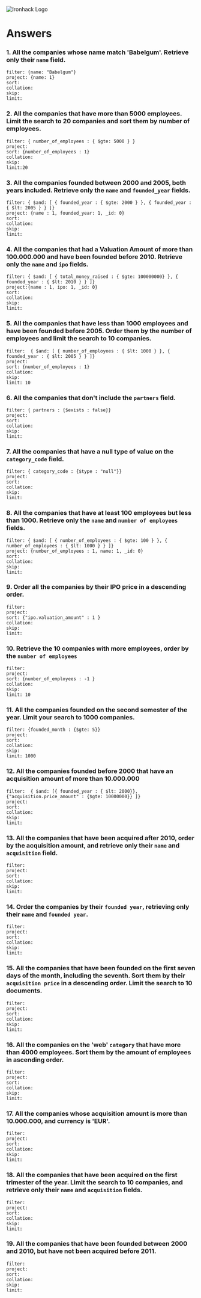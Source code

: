 ![Ironhack Logo](https://i.imgur.com/1QgrNNw.png)

# Answers

### 1. All the companies whose name match 'Babelgum'. Retrieve only their `name` field.
```
filter: {name: "Babelgum"}
project: {name: 1}
sort:
collation:
skip:
limit:
```
### 2. All the companies that have more than 5000 employees. Limit the search to 20 companies and sort them by **number of employees**.

```
filter: { number_of_employees : { $gte: 5000 } }
project:
sort: {number_of_employees : 1}
collation:
skip:
limit:20
```
### 3. All the companies founded between 2000 and 2005, both years included. Retrieve only the `name` and `founded_year` fields.

```
filter: { $and: [ { founded_year : { $gte: 2000 } }, { founded_year : { $lt: 2005 } } ]}
project: {name : 1, founded_year: 1, _id: 0}
sort:
collation:
skip:
limit:
```
### 4. All the companies that had a Valuation Amount of more than 100.000.000 and have been founded before 2010. Retrieve only the `name` and `ipo` fields.

```
filter: { $and: [ { total_money_raised : { $gte: 100000000} }, { founded_year : { $lt: 2010 } } ]}
project:{name : 1, ipo: 1, _id: 0}
sort:
collation:
skip:
limit:
```
### 5. All the companies that have less than 1000 employees and have been founded before 2005. Order them by the number of employees and limit the search to 10 companies.

```
filter:  { $and: [ { number_of_employees : { $lt: 1000 } }, { founded_year : { $lt: 2005 } } ]}
project:
sort: {number_of_employees : 1}
collation:
skip:
limit: 10
```
### 6. All the companies that don't include the `partners` field.

```
filter: { partners : {$exists : false}}
project:
sort:
collation:
skip:
limit:
```
### 7. All the companies that have a null type of value on the `category_code` field.

```
filter: { category_code : {$type : "null"}}
project:
sort:
collation:
skip:
limit:
```
### 8. All the companies that have at least 100 employees but less than 1000. Retrieve only the `name` and `number of employees` fields.

```
filter: { $and: [ { number_of_employees : { $gte: 100 } }, { number_of_employees : { $lt: 1000 } } ]}
project: {number_of_employees : 1, name: 1, _id: 0}
sort:
collation:
skip:
limit:
```
### 9. Order all the companies by their IPO price in a descending order.

```
filter: 
project:
sort: {"ipo.valuation_amount" : 1 }
collation:
skip:
limit:
```
### 10. Retrieve the 10 companies with more employees, order by the `number of employees`

```
filter: 
project:
sort: {number_of_employees : -1 }
collation:
skip:
limit: 10
```
### 11. All the companies founded on the second semester of the year. Limit your search to 1000 companies.

```
filter: {founded_month : {$gte: 5}}
project:
sort:
collation:
skip:
limit: 1000
```
### 12. All the companies founded before 2000 that have an acquisition amount of more than 10.000.000

```
filter:  { $and: [{ founded_year : { $lt: 2000}}, {"acquisition.price_amount" : {$gte: 10000000}} ]}
project:
sort:
collation:
skip:
limit:
```
### 13. All the companies that have been acquired after 2010, order by the acquisition amount, and retrieve only their `name` and `acquisition` field.

```
filter: 
project:
sort:
collation:
skip:
limit:
```
### 14. Order the companies by their `founded year`, retrieving only their `name` and `founded year`.

```
filter: 
project:
sort:
collation:
skip:
limit:
```
### 15. All the companies that have been founded on the first seven days of the month, including the seventh. Sort them by their `acquisition price` in a descending order. Limit the search to 10 documents.

```
filter: 
project:
sort:
collation:
skip:
limit:
```
### 16. All the companies on the 'web' `category` that have more than 4000 employees. Sort them by the amount of employees in ascending order.

```
filter: 
project:
sort:
collation:
skip:
limit:
```
### 17. All the companies whose acquisition amount is more than 10.000.000, and currency is 'EUR'.

```
filter: 
project:
sort:
collation:
skip:
limit:
```
### 18. All the companies that have been acquired on the first trimester of the year. Limit the search to 10 companies, and retrieve only their `name` and `acquisition` fields.

```
filter: 
project:
sort:
collation:
skip:
limit:
```
### 19. All the companies that have been founded between 2000 and 2010, but have not been acquired before 2011.

```
filter: 
project:
sort:
collation:
skip:
limit:
```